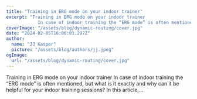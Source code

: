```yaml
---
title: "Training in ERG mode on your indoor trainer"
excerpt: "Training in ERG mode on your indoor trainer
            In case of indoor training the “ERG mode” is often mentioned, but what is it exactly and why can it be helpful for your indoor training sessions"
coverImage: "/assets/blog/dynamic-routing/cover.jpg"
date: "2024-02-05T16:06:01.297Z"
author:
  name: "JJ Kasper"
  picture: "/assets/blog/authors/jj.jpeg"
ogImage:
  url: "/assets/blog/dynamic-routing/cover.jpg"
---
```


Training in ERG mode on your indoor trainer
            In case of indoor training the “ERG mode” is often mentioned, but what is it exactly and why can it be helpful for your indoor training sessions? In this article,…